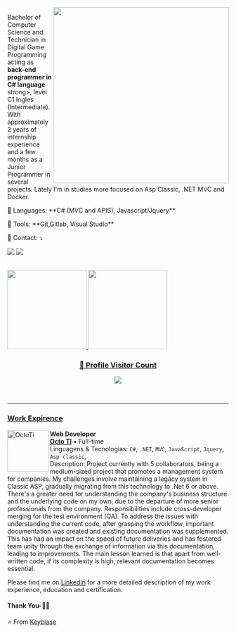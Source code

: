 <img src="https://raw.githubusercontent.com/MicaelliMedeiros/micaellimedeiros/master/image/computer-illustration.png" min-width="400px" max-width="400px" width="400px" align="right">

<p align="left"> 
  Bachelor of Computer Science and Technician in Digital Game Programming acting as <strong>back-end programmer in C# language </strong>strong>, level C1 Ingles (Intermediate). With approximately 2 years of internship experience and a few months as a Junior Programmer in several projects. Lately I'm in studies more focused on Asp Classic, .NET MVC and Docker.
</p>

<p align="left">
  🦄 Languages: **C# (MVC and APIS), Javascript/Jquery**
</p>

<p align="left">
  💼 Tools: **Git,Gitlab, Visual Studio**
</p>

<p align="left">
  💌 Contact: ⤵️
</p>

<p align="left">
  <a href="#" alt="Gmail">
  <img src="https://img.shields.io/badge/-Gmail-FF0000?style=flat-square&labelColor=FF0000&logo=gmail&logoColor=white&link=mailto:nicosansoares@gmail.com" /></a>

  <a href="#" alt="LinkedIn">
  <img src="https://img.shields.io/badge/-Linkedin-0e76a8?style=flat-square&logo=Linkedin&logoColor=white&link=https://www.linkedin.com/in/nicolas-sanchez-soares-ba56b4170" /></a>
</p>
<br />

<div>
  <a href="https://github.com/keyblase">
  <img height="180em" src="https://github-readme-stats.vercel.app/api?username=keyblase&show_icons=true&theme=dracula&include_all_commits=true&count_private=true"/>
  <img height="180em" src="https://github-readme-stats.vercel.app/api/top-langs/?username=keyblase&layout=compact&langs_count=7&theme=dracula"/>
</div>

<div align=center>
  <h3><b>📍 Profile Visitor Count</b></h3>
</div>
    
<p align="center" >   
  <img src="https://profile-counter.glitch.me/victormoreiraofc/count.svg" />  
</p>

<br />

*************
### Work Expirence


[<img align="left" height="94px" width="94px" alt="OctoTi" src="https://encrypted-tbn0.gstatic.com/images?q=tbn:ANd9GcS5G0gwbTZ0lSyeL5jPKO2DhYwHwq4vF0XFG6shDmnM8QO2dhUD6J8RHxsEU7-EP3W47OY&usqp=CAU"/>](https://mastersgi.com.br/)

**Web Developer** \
[**Octo TI**](https://www.spacex.com/) • Full-time \
Linguagens & Tecnologias: `C#`, `.NET`, `MVC`, `JavaScript`, `Jquery`, `Asp classic`,\
Description: Project currently with 5 collaborators, being a medium-sized project that promotes a management system for companies. My challenges involve maintaining a legacy system in Classic ASP, gradually migrating from this technology to .Net 6 or above. There's a greater need for understanding the company's business structure and the underlying code on my own, due to the departure of more senior professionals from the company. Responsibilities include cross-developer merging for the test environment (QA). To address the issues with understanding the current code, after grasping the workflow, important documentation was created and existing documentation was supplemented. This has had an impact on the speed of future deliveries and has fostered team unity through the exchange of information via this documentation, leading to improvements. The main lesson learned is that apart from well-written code, if its complexity is high, relevant documentation becomes essential.
<br/>

Please find me on [LinkedIn](https://www.linkedin.com/in/nicolas-sanchez-soares-ba56b4170) for a more detailed description of my work experience, education and certification.

#### Thank You-🙏🏼

⭐️ From [Keyblase](https://github.com/Keyblase)
